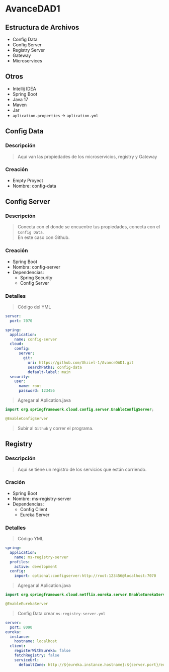 # AvanceDAD1
## Estructura de Archivos
- Config Data
- Config Server
- Registry Server
- Gateway
- Microservices
## Otros
- Intellij IDEA
- Spring Boot
- Java 17
- Maven
- Jar
- `aplication.properties` → `aplication.yml`
## Config Data
### Descripción
> Aquí van las propiedades de los microservicios, registry y Gateway
### Creación
- Empty Proyect
- Nombre: config-data
## Config Server
### Descripción
> Conecta con el donde se encuentre tus propiedades, conecta con el `Config Data`.  
> En este caso con Github.
### Creación
- Spring Boot
- Nombra: config-server
- Dependencias:
    - Spring Security
    - Config Server
### Detalles
> Código del YML
```yml
server:
  port: 7070

spring:
  application:
    name: config-server
  cloud:
    config:
      server:
        git:
          uri: https://github.com/Uhziel-1/AvanceDAD1.git
          searchPaths: config-data
          default-label: main
  security:
    user:
      name: root
      password: 123456
```
>Agregar al Aplication.java
```java
import org.springframework.cloud.config.server.EnableConfigServer;

@EnableConfigServer
```
> Subir al `Github` y correr el programa.
## Registry
### Descripción
> Aquí se tiene un registro de los servicios que están corriendo.
### Cración
- Spring Boot
- Nombre: ms-registry-server
- Dependencias:
    - Config Client
    - Eureka Server
### Detalles
> Código YML
```yml
spring:
  application:
    name: ms-registry-server
  profiles:
    active: development
  config:
    import: optional:configserver:http://root:123456@localhost:7070
```
> Agregar al Aplication.java
```java
import org.springframework.cloud.netflix.eureka.server.EnableEurekaServer;

@EnableEurekaServer
```
> Config Data crear `ms-registry-server.yml`
```yml
server:
  port: 8090
eureka:
  instance:
    hostname: localhost
  client:
    registerWithEureka: false
    fetchRegistry: false
    serviceUrl:
      defaultZone: http://${eureka.instance.hostname}:${server.port}/eureka/
```
